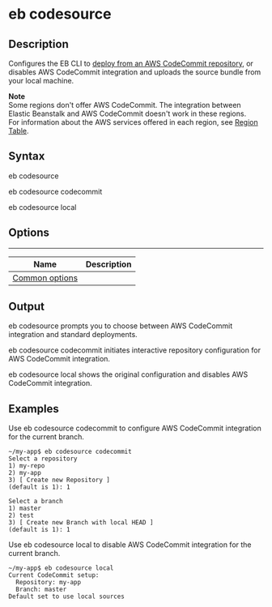 # eb codesource<a name="eb3-codesource"></a>

## Description<a name="eb3-codesourcedescription"></a>

Configures the EB CLI to [deploy from an AWS CodeCommit repository](eb-cli-codecommit.md), or disables AWS CodeCommit integration and uploads the source bundle from your local machine\.

**Note**  
Some regions don't offer AWS CodeCommit\. The integration between Elastic Beanstalk and AWS CodeCommit doesn't work in these regions\.  
For information about the AWS services offered in each region, see [Region Table](https://aws.amazon.com/about-aws/global-infrastructure/regional-product-services/)\.

## Syntax<a name="eb3-codesourcesyntax"></a>

eb codesource 

eb codesource codecommit

eb codesource local

## Options<a name="eb3-codesourceoptions"></a>


****  

|  Name  |  Description  | 
| --- | --- | 
|  [Common options](eb3-cmd-options.md)  |  | 

## Output<a name="eb3-codesourceoutput"></a>

eb codesource prompts you to choose between AWS CodeCommit integration and standard deployments\.

eb codesource codecommit initiates interactive repository configuration for AWS CodeCommit integration\.

eb codesource local shows the original configuration and disables AWS CodeCommit integration\.

## Examples<a name="eb3-codesourceexample"></a>

Use eb codesource codecommit to configure AWS CodeCommit integration for the current branch\.

```
~/my-app$ eb codesource codecommit
Select a repository
1) my-repo
2) my-app
3) [ Create new Repository ]
(default is 1): 1

Select a branch
1) master
2) test
3) [ Create new Branch with local HEAD ]
(default is 1): 1
```

Use eb codesource local to disable AWS CodeCommit integration for the current branch\.

```
~/my-app$ eb codesource local
Current CodeCommit setup:
  Repository: my-app
  Branch: master
Default set to use local sources
```